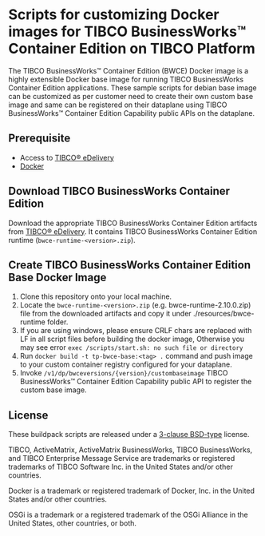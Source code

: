 # Scripts for customizing Docker images for TIBCO BusinessWorks™ Container Edition on TIBCO Platform
The TIBCO BusinessWorks™ Container Edition (BWCE) Docker image is a highly extensible Docker base image for running TIBCO BusinessWorks Container Edition applications. These sample scripts for debian base image can be customized as per customer need to create their own custom base image and same can be registered on their dataplane using TIBCO BusinessWorks™ Container Edition Capability public APIs on the dataplane.

## Prerequisite
  * Access to [TIBCO® eDelivery](https://edelivery.tibco.com)
  * [Docker](https://docs.docker.com/engine/installation/)
    
## Download TIBCO BusinessWorks Container Edition
Download the appropriate TIBCO BusinessWorks Container Edition artifacts from [TIBCO® eDelivery](https://edelivery.tibco.com/storefront/eval/tibco-businessworks-container-edition/prod11654.html). It contains TIBCO BusinessWorks Container Edition runtime (`bwce-runtime-<version>.zip`).
     
## Create TIBCO BusinessWorks Container Edition Base Docker Image
   1. Clone this repository onto your local machine.
   2. Locate the `bwce-runtime-<version>.zip` (e.g. bwce-runtime-2.10.0.zip) file from the downloaded artifacts and copy it under ./resources/bwce-runtime folder.
   3. If you are using windows, please ensure CRLF chars are replaced with LF in all script files before building the docker image, Otherwise you may see error `exec /scripts/start.sh: no such file or directory`
   4. Run `docker build -t tp-bwce-base:<tag> .` command and push image to your custom container registry configured for your dataplane.
   5. Invoke `/v1/dp/bwceversions/{version}/custombaseimage` TIBCO BusinessWorks™ Container Edition Capability public API to register the custom base image.

## License
These buildpack scripts are released under a [3-clause BSD-type](License.md) license.

TIBCO, ActiveMatrix, ActiveMatrix BusinessWorks, TIBCO BusinessWorks, and TIBCO Enterprise Message Service are trademarks or registered trademarks of TIBCO Software Inc. in the United States and/or other countries.

Docker is a trademark or registered trademark of Docker, Inc. in the United States and/or other countries. 

OSGi is a trademark or a registered trademark of the OSGi Alliance in the United States, other countries, or both.
     
